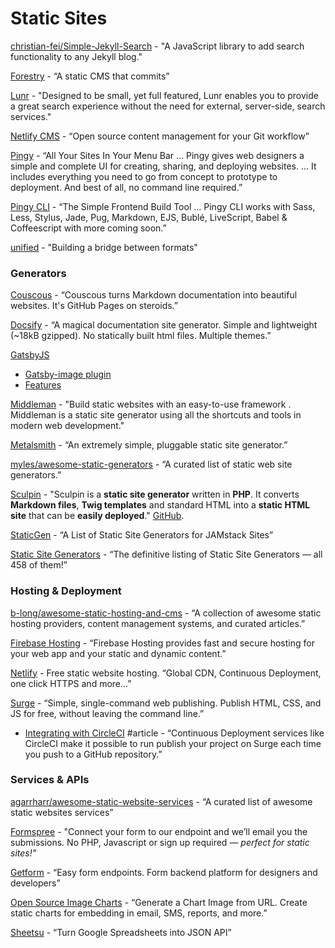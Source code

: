 # Static Sites

[christian-fei/Simple-Jekyll-Search](https://github.com/christian-fei/Simple-Jekyll-Search) - "A JavaScript library to add search functionality to any Jekyll blog."

[Forestry](https://forestry.io/) - “A static CMS that commits”

[Lunr](https://lunrjs.com/) - "Designed to be small, yet full featured, Lunr enables you to provide a great search experience without the need for external, server-side, search services."

[Netlify CMS](https://www.netlifycms.org/) - “Open source content management for your Git workflow”

[Pingy](https://pin.gy/) - “All Your Sites In Your Menu Bar … Pingy gives web designers a simple and complete UI for creating, sharing, and deploying websites. … It includes everything you need to go from concept to prototype to deployment. And best of all, no command line required.”

[Pingy CLI](https://pin.gy/cli/) - “The Simple Frontend Build Tool … Pingy CLI works with Sass, Less, Stylus, Jade, Pug, Markdown, EJS, Bublé, LiveScript, Babel & Coffeescript with more coming soon.”

[unified](https://opencollective.com/unified) - "Building a bridge between formats"

### **Generators**

[Couscous](http://couscous.io/) - “Couscous turns Markdown documentation into beautiful websites. It's GitHub Pages on steroids.”

[Docsify](https://docsify.js.org/#/) - “A magical documentation site generator. Simple and lightweight \(~18kB gzipped\). No statically built html files. Multiple themes.”

[GatsbyJS](https://www.gatsbyjs.org/)

* [Gatsby-image plugin](https://www.gatsbyjs.org/packages/gatsby-image/)
* [Features](https://www.gatsbyjs.org/features/)

[Middleman](https://middlemanapp.com/) - "Build static websites with an easy-to-use framework. Middleman is a static site generator using all the shortcuts and tools in modern web development."

[Metalsmith](http://www.metalsmith.io/) - “An extremely simple, pluggable static site generator.”

[myles/awesome-static-generators](https://github.com/myles/awesome-static-generators) - “A curated list of static web site generators.”

[Sculpin](https://sculpin.io/) - "Sculpin is a **static site generator** written in **PHP**. It converts **Markdown files**, **Twig templates** and standard HTML into a **static HTML site** that can be **easily deployed**." [GitHub](https://github.com/sculpin/sculpin).

[StaticGen](https://www.staticgen.com/) - “A List of Static Site Generators for JAMstack Sites”

[Static Site Generators](https://staticsitegenerators.net/) - “The definitive listing of Static Site Generators — all 458 of them!”

### **Hosting & Deployment**

[b-long/awesome-static-hosting-and-cms](https://github.com/b-long/awesome-static-hosting-and-cms) - “A collection of awesome static hosting providers, content management systems, and curated articles.”

[Firebase Hosting](https://firebase.google.com/docs/hosting/) - “Firebase Hosting provides fast and secure hosting for your web app and your static and dynamic content.”

[Netlify](https://www.netlify.com/) - Free static website hosting. “Global CDN, Continuous Deployment, one click HTTPS and more…”

[Surge](https://surge.sh/) - “Simple, single-command web publishing. Publish HTML, CSS, and JS for free, without leaving the command line.”

* [Integrating with CircleCI](https://surge.sh/help/integrating-with-circleci) \#article - “Continuous Deployment services like CircleCI make it possible to run publish your project on Surge each time you push to a GitHub repository.”

### **Services & APIs**

[agarrharr/awesome-static-website-services](https://github.com/agarrharr/awesome-static-website-services) - “A curated list of awesome static websites services”

[Formspree](https://formspree.io/) - "Connect your form to our endpoint and we’ll email you the submissions. No PHP, Javascript or sign up required — _perfect for static sites!"_

[Getform](https://getform.io/#) - “Easy form endpoints. Form backend platform for designers and developers”

[Open Source Image Charts](https://quickchart.io/?utm_source=hackernewsletter&utm_medium=email&utm_term=show_hn) - “Generate a Chart Image from URL. Create static charts for embedding in email, SMS, reports, and more.”

[Sheetsu](https://www.sheetsu.com/) - “Turn Google Spreadsheets into JSON API”

